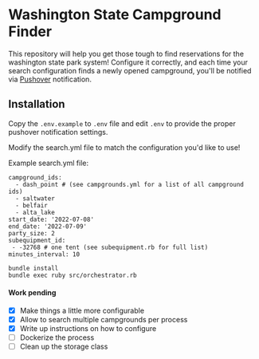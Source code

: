 # Washington State Campground Finder

This repository will help you get those tough to find reservations for the washington state park system! Configure it correctly, and each time your search configuration finds a newly opened campground, you'll be notified via [Pushover](https://pushover.net) notification.

## Installation

Copy the `.env.example` to `.env` file and edit `.env` to provide the proper pushover notification settings.

Modify the search.yml file to match the configuration you'd like to use!

Example search.yml file:

```
campground_ids: 
  - dash_point # (see campgrounds.yml for a list of all campground ids)
  - saltwater
  - belfair
  - alta_lake
start_date: '2022-07-08'
end_date: '2022-07-09'
party_size: 2 
subequipment_id: 
 - -32768 # one tent (see subequipment.rb for full list)
minutes_interval: 10
```

```
bundle install
bundle exec ruby src/orchestrator.rb
```


#### Work pending

- [x] Make things a little more configurable
- [x] Allow to search multiple campgrounds per process
- [x] Write up instructions on how to configure 
- [ ] Dockerize the process
- [ ] Clean up the storage class
